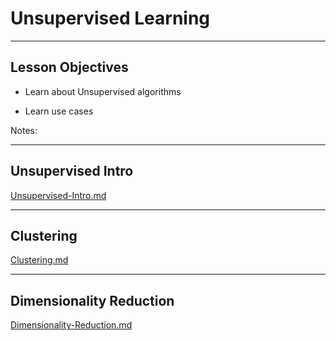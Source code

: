 # Unsupervised Learning

---

## Lesson Objectives


 * Learn about Unsupervised algorithms

 * Learn use cases

Notes:


---

## Unsupervised Intro

[Unsupervised-Intro.md](Unsupervised-Intro.md)

---


## Clustering

[Clustering.md](Clustering.md)

---

## Dimensionality Reduction

[Dimensionality-Reduction.md](Dimensionality-Reduction.md)
